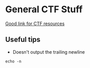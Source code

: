 # General CTF Stuff

[Good link for CTF resources](https://github.com/ctfs/resources)

## Useful tips

- Doesn't output the trailing newline
```
echo -n 
```


